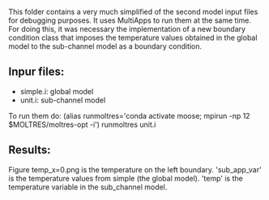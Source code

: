 This folder contains a very much simplified of the second model input files for debugging purposes.
It uses MultiApps to run them at the same time.
For doing this, it was necessary the implementation of a new boundary condition class that
imposes the temperature values obtained in the global model to the sub-channel model as a boundary condition.

Inpur files:
------------
* simple.i: global model
* unit.i: sub-channel model

To run them do:
(alias runmoltres='conda activate moose; mpirun -np 12 $MOLTRES/moltres-opt -i')
runmoltres unit.i

Results:
--------
Figure temp_x=0.png is the temperature on the left boundary.
'sub_app_var' is the temperature values from simple (the global model).
'temp' is the temperature variable in the sub_channel model.

